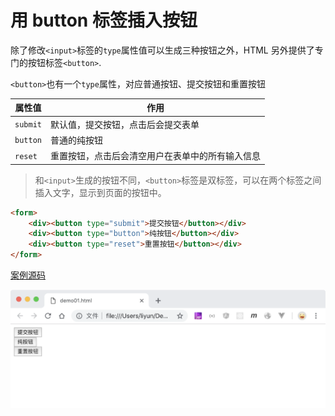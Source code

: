 # 用 button 标签插入按钮

除了修改`<input>`标签的`type`属性值可以生成三种按钮之外，HTML 另外提供了专门的按钮标签`<button>`.

`<button>`也有一个`type`属性，对应普通按钮、提交按钮和重置按钮

| 属性值   | 作用                                             |
| -------- | ------------------------------------------------ |
| `submit` | 默认值，提交按钮，点击后会提交表单               |
| `button` | 普通的纯按钮                                     |
| `reset`  | 重置按钮，点击后会清空用户在表单中的所有输入信息 |

> 和`<input>`生成的按钮不同，`<button>`标签是双标签，可以在两个标签之间插入文字，显示到页面的按钮中。

```html
<form>
    <div><button type="submit">提交按钮</button></div>
    <div><button type="button">纯按钮</button></div>
    <div><button type="reset">重置按钮</button></div>
</form>
```

[案例源码](./demo/demo01.html)

![](./images/01.png)
